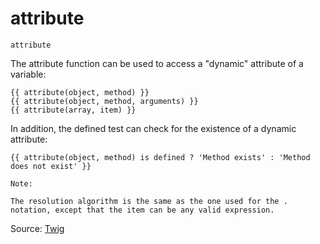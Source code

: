 # attribute

`attribute`

The attribute function can be used to access a "dynamic" attribute of a variable:

`{{ attribute(object, method) }}`<br>
`{{ attribute(object, method, arguments) }}`<br>
`{{ attribute(array, item) }}`<br>

In addition, the defined test can check for the existence of a dynamic attribute:

`{{ attribute(object, method) is defined ? 'Method exists' : 'Method does not exist' }}`

```
Note:

The resolution algorithm is the same as the one used for the . notation, except that the item can be any valid expression.
```


Source: [Twig](https://twig.symfony.com/attribute)